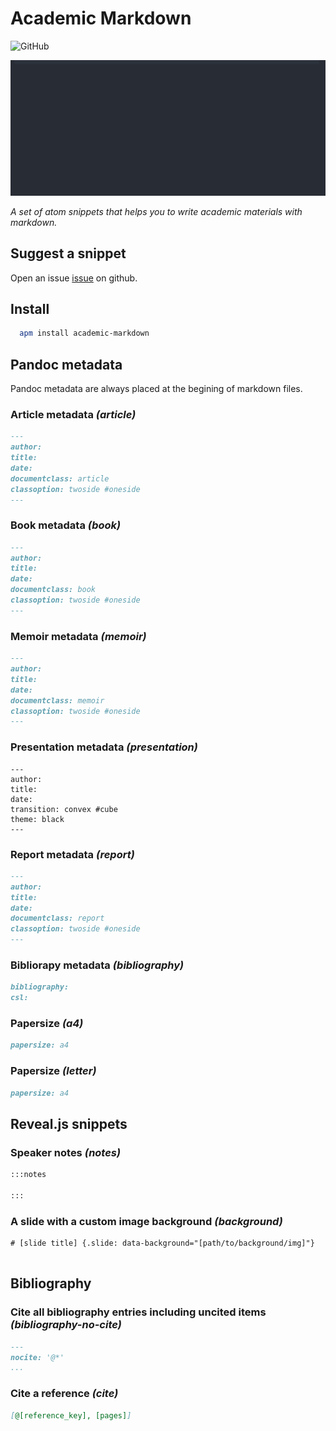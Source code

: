 # Academic Markdown

![GitHub](https://img.shields.io/github/license/mashape/apistatus.svg)

![Snippets in action](./academic-md.gif)

_A set of atom snippets that helps you to write academic materials with markdown._

## Suggest a snippet

Open an issue [issue](https://github.com/Eonm/academic-md/issues/new?assignees=Eonm&labels=Snippet+submition&template=submit-a-snippet.md&title=%5BAdd+snippet%5D) on github.

## Install

```sh
  apm install academic-markdown
```

## Pandoc metadata

Pandoc metadata are always placed at the begining of markdown files.

### Article metadata _(article)_

```md
---
author:
title:
date:
documentclass: article
classoption: twoside #oneside
---


```

### Book metadata _(book)_

```md
---
author:
title:
date:
documentclass: book
classoption: twoside #oneside
---


```
### Memoir metadata _(memoir)_

```md
---
author:
title:
date:
documentclass: memoir
classoption: twoside #oneside
---


```

### Presentation metadata _(presentation)_

```
---
author:
title:
date:
transition: convex #cube
theme: black
---

```

### Report metadata _(report)_

```md
---
author:
title:
date:
documentclass: report
classoption: twoside #oneside
---


```

### Bibliorapy metadata _(bibliography)_

```md
bibliography:
csl:
```

### Papersize _(a4)_

```md
papersize: a4
```

### Papersize _(letter)_

```md
papersize: a4
```

## Reveal.js snippets

### Speaker notes _(notes)_

```md
:::notes

:::

```

### A slide with a custom image background _(background)_

```
# [slide title] {.slide: data-background="[path/to/background/img]"}


```

## Bibliography

### Cite all bibliography entries including uncited items _(bibliography-no-cite)_

```md
---
nocite: '@*'
...

```

### Cite a reference _(cite)_

```md
[@[reference_key], [pages]]
```
